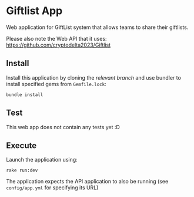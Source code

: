 # Giftlist App

Web application for GiftList system that allows teams to share their giftlists.

Please also note the Web API that it uses: https://github.com/cryptodelta2023/Giftlist

## Install

Install this application by cloning the *relevant branch* and use bundler to install specified gems from `Gemfile.lock`:

```shell
bundle install
```

## Test

This web app does not contain any tests yet :D

## Execute

Launch the application using:

```shell
rake run:dev
```

The application expects the API application to also be running (see `config/app.yml` for specifying its URL)
